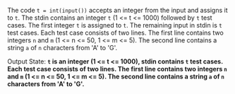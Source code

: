 The code `t = int(input())` accepts an integer from the input and assigns it to `t`. The stdin contains an integer `t` (1 <= t <= 1000) followed by `t` test cases. The first integer `t` is assigned to `t`. The remaining input in stdin is `t` test cases. Each test case consists of two lines. The first line contains two integers `n` and `m` (1 <= n <= 50, 1 <= m <= 5). The second line contains a string `a` of `n` characters from 'A' to 'G'.

Output State: **`t` is an integer (1 <= t <= 1000), stdin contains `t` test cases. Each test case consists of two lines. The first line contains two integers `n` and `m` (1 <= n <= 50, 1 <= m <= 5). The second line contains a string `a` of `n` characters from 'A' to 'G'.**